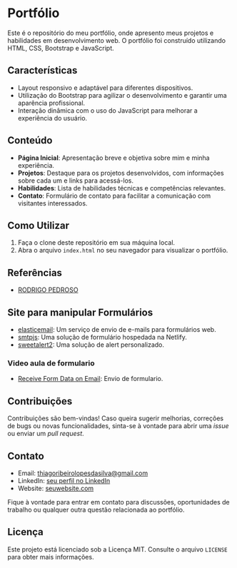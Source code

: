 # Portfólio

Este é o repositório do meu portfólio, onde apresento meus projetos e habilidades em desenvolvimento web. O portfólio foi construído utilizando HTML, CSS, Bootstrap e JavaScript.

## Características

- Layout responsivo e adaptável para diferentes dispositivos.
- Utilização do Bootstrap para agilizar o desenvolvimento e garantir uma aparência profissional.
- Interação dinâmica com o uso do JavaScript para melhorar a experiência do usuário.

## Conteúdo

- **Página Inicial**: Apresentação breve e objetiva sobre mim e minha experiência.
- **Projetos**: Destaque para os projetos desenvolvidos, com informações sobre cada um e links para acessá-los.
- **Habilidades**: Lista de habilidades técnicas e competências relevantes.
- **Contato**: Formulário de contato para facilitar a comunicação com visitantes interessados.

## Como Utilizar

1. Faça o clone deste repositório em sua máquina local.
2. Abra o arquivo `index.html` no seu navegador para visualizar o portfólio.

## Referências

- [RODRIGO PEDROSO](https://r0drigo-pedroso.github.io/Portfolio/)

## Site para manipular Formulários

- [elasticemail](https://app.elasticemail.com/): Um serviço de envio de e-mails para formulários web.
- [smtpjs](https://smtpjs.com/): Uma solução de formulário hospedada na Netlify.
- [sweetalert2](https://sweetalert2.github.io/): Uma solução de alert personalizado.

### Video aula de formulario

- [Receive Form Data on Email](https://www.youtube.com/watch?v=IxziwuuaS3c): Envio de formulario.

## Contribuições

Contribuições são bem-vindas! Caso queira sugerir melhorias, correções de bugs ou novas funcionalidades, sinta-se à vontade para abrir uma _issue_ ou enviar um _pull request_.

## Contato

- Email: thiagoribeirolopesdasilva@gmail.com
- LinkedIn: [seu perfil no LinkedIn](https://www.linkedin.com/in/thiago-ribeiro-lopes-da-silva/)
- Website: [seuwebsite.com](https://thiagoribeiro2003.github.io/portfoliodev/)

Fique à vontade para entrar em contato para discussões, oportunidades de trabalho ou qualquer outra questão relacionada ao portfólio.

## Licença

Este projeto está licenciado sob a Licença MIT. Consulte o arquivo `LICENSE` para obter mais informações.
